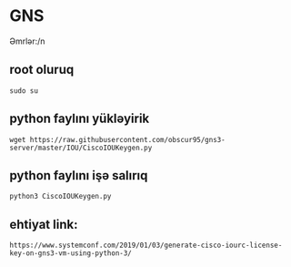 # GNS

Əmrlər:/n
## root oluruq
```sudo su```
## python faylını yükləyirik
```wget https://raw.githubusercontent.com/obscur95/gns3-server/master/IOU/CiscoIOUKeygen.py```
## python faylını işə salırıq
``` python3 CiscoIOUKeygen.py ``` 

## ehtiyat link: 
```https://www.systemconf.com/2019/01/03/generate-cisco-iourc-license-key-on-gns3-vm-using-python-3/```

